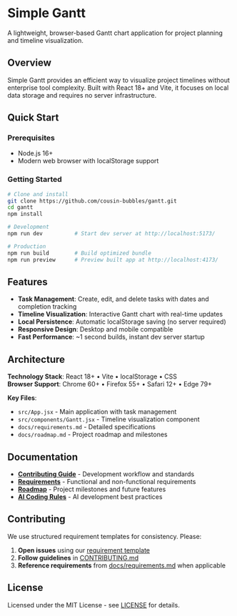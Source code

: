# Simple Gantt

A lightweight, browser-based Gantt chart application for project planning and timeline visualization.

## Overview

Simple Gantt provides an efficient way to visualize project timelines without enterprise tool complexity. Built with React 18+ and Vite, it focuses on local data storage and requires no server infrastructure.

## Quick Start

### Prerequisites
- Node.js 16+
- Modern web browser with localStorage support

### Getting Started
```bash
# Clone and install
git clone https://github.com/cousin-bubbles/gantt.git
cd gantt
npm install

# Development
npm run dev          # Start dev server at http://localhost:5173/

# Production
npm run build        # Build optimized bundle
npm run preview      # Preview built app at http://localhost:4173/
```

## Features

- **Task Management**: Create, edit, and delete tasks with dates and completion tracking
- **Timeline Visualization**: Interactive Gantt chart with real-time updates
- **Local Persistence**: Automatic localStorage saving (no server required)
- **Responsive Design**: Desktop and mobile compatible
- **Fast Performance**: ~1 second builds, instant dev server startup

## Architecture

**Technology Stack**: React 18+ • Vite • localStorage • CSS  
**Browser Support**: Chrome 60+ • Firefox 55+ • Safari 12+ • Edge 79+

**Key Files**:
- `src/App.jsx` - Main application with task management
- `src/components/Gantt.jsx` - Timeline visualization component
- `docs/requirements.md` - Detailed specifications
- `docs/roadmap.md` - Project roadmap and milestones

## Documentation

- **[Contributing Guide](CONTRIBUTING.md)** - Development workflow and standards
- **[Requirements](docs/requirements.md)** - Functional and non-functional requirements  
- **[Roadmap](docs/roadmap.md)** - Project milestones and future features
- **[AI Coding Rules](AI_CODING_RULES.md)** - AI development best practices

## Contributing

We use structured requirement templates for consistency. Please:

1. **Open issues** using our [requirement template](.github/ISSUE_TEMPLATE/requirement.md)
2. **Follow guidelines** in [CONTRIBUTING.md](CONTRIBUTING.md)
3. **Reference requirements** from [docs/requirements.md](docs/requirements.md) when applicable

## License

Licensed under the MIT License - see [LICENSE](LICENSE) for details.
